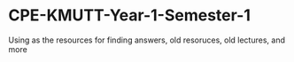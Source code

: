 # CPE-KMUTT-Year-1-Semester-1
Using as the resources for finding answers, old resoruces, old lectures, and more
